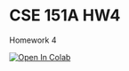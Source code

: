 # CSE 151A HW4

Homework 4

<a target="_blank" href="https://colab.research.google.com/github/ucsd-cse151a-f24/hw2">
  <img src="https://colab.research.google.com/assets/colab-badge.svg" alt="Open In Colab"/>
</a>
